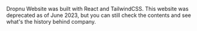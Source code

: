 Dropnu Website was built with React and TailwindCSS. This website was deprecated as of June 2023, but you can still check the contents and see what's the history behind company.
